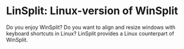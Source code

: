 # LinSplit: Linux-version of WinSplit
Do you enjoy WinSplit? Do you want to align and resize windows with keyboard shortcuts in Linux? 
LinSplit provides a Linux counterpart of WinSplit. 
